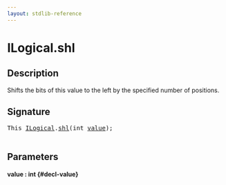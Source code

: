 ```yaml
---
layout: stdlib-reference
---
```


# ILogical\.shl

## Description

Shifts the bits of this value to the left by the specified number of positions.




## Signature 

<pre>
<span class="code_keyword">This</span> <a href="/stdlib-reference/interfaces/ilogical-01/index" class="code_type">ILogical</a>.<a href="/stdlib-reference/interfaces/ilogical-01/shl">shl</a>(<span class="code_keyword">int</span> <a href="/stdlib-reference/interfaces/ilogical-01/shl#decl-value" class="code_param">value</a>);

</pre>

## Parameters

#### value  : int {#decl-value}

